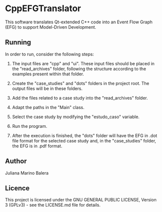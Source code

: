 # CppEFGTranslator

This software translates Qt-extended C++ code into an Event Flow Graph (EFG) to support Model-Driven Development. 

## Running

In order to run, consider the following steps:

1. The input files are "cpp" and "ui". These input files should be placed in the "read_archives" folder, following the structure according to the examples present within that folder.

2. Create the "case_studies" and "dots" folders in the project root. The output files will be in these folders.

3. Add the files related to a case study into the "read_archives" folder.

4. Adapt the paths in the "Main" class.

5. Select the case study by modifying the "estudo_caso" variable.

6. Run the program.

7. After the execution is finished, the "dots" folder will have the EFG in .dot file format for the selected case study and, in the "case_studies" folder, the EFG is in .pdf format.  

## Author 

Juliana Marino Balera

## Licence 

This project is licensed under the GNU GENERAL PUBLIC LICENSE, Version 3 (GPLv3) - see the LICENSE.md file for details.
